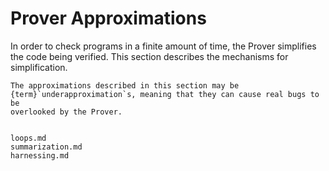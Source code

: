 Prover Approximations
=====================

In order to check programs in a finite amount of time, the Prover simplifies
the code being verified.  This section describes the mechanisms for
simplification.

```{warning}
The approximations described in this section may be
{term}`underapproximation`s, meaning that they can cause real bugs to be
overlooked by the Prover.
```


```{toctree}

loops.md
summarization.md
harnessing.md
```


